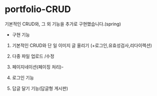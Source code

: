 # portfolio-CRUD
기본적인 CRUD와, 그 외 기능을 추가로 구현했습니다.(spring)

- 구현 기능 

1. 기본적인 CRUD와 단 일 이미지 글 올리기 (+로그인,유효성검사,리다이렉션) 

2. 다중 파일 업로드 /수정 

3. 페이지네이션(페이징 처리)-

4. 로그인 기능
 
5. 답글 달기 기능(답글형 게시판) 

